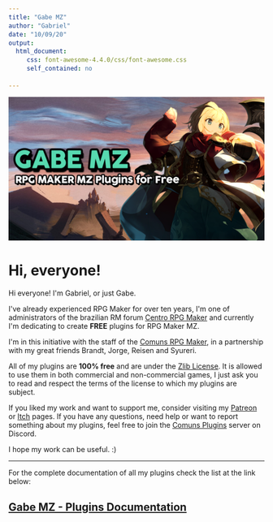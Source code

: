 ```yaml
---
title: "Gabe MZ"
author: "Gabriel"
date: "10/09/20"
output: 
  html_document:
     css: font-awesome-4.4.0/css/font-awesome.css
     self_contained: no

---
```

![Main Thumb](images/MainThumb.PNG)

# Hi, everyone!

Hi everyone! I'm Gabriel, or just Gabe. 

I've already experienced RPG Maker for over ten years, I'm one of administrators of the brazilian RM forum [Centro RPG Maker](https://centrorpg.com/) and currently I'm dedicating to create **FREE** plugins for RPG Maker MZ.

I'm in this initiative with the staff of the [Comuns RPG Maker](comuns-rpgmaker.github.io), in a partnership with my great friends Brandt, Jorge, Reisen and Syureri.

All of my plugins are **100% free** and are under the [Zlib License](github.com/comuns-rpgmaker/GabeMZ/blob/master/LICENSE). It is allowed to use them in both commercial and non-commercial games, I just ask you to read and respect the terms of the license to which my plugins are subject.

If you liked my work and want to support me, consider visiting my [Patreon](www.patreon.com/gabriel_nfd) or [Itch](dromarch.itch.io/) pages. If you have any questions, need help or want to report something about my plugins, feel free to join the [Comuns Plugins](discord.gg/GG85QRz) server on Discord.

I hope my work can be useful. :)

***

For the complete documentation of all my plugins check the list at the link below:
## [Gabe MZ - Plugins Documentation](Plugins)